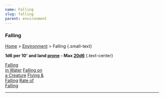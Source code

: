 ```yaml
---
name: Falling
slug: falling
parent: environment
---
```

### Falling
[Home](dm-operations-center) > [Environment](environment) > Falling {.small-text}

**1d6 per 10' and land [prone](prone) - Max [20d6](/roll/20d6)** {.text-center}

<div class="menu-container">
    <a href="falling-in-water">Falling<br/> in Water</a>
    <a href="falling-on-a-creature">Falling on<br/> a Creature</a>
    <a href="flying-and-falling">Flying &<br/> Falling</a>
    <a href="rate-of-falling">Rate of<br/> Falling</a>
</div>
<hr/>